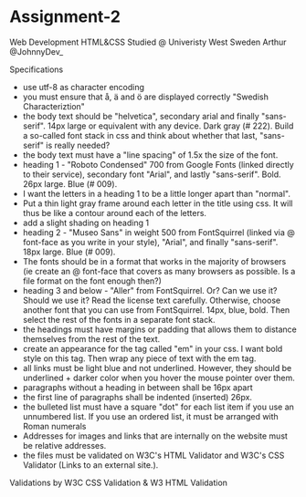 # Assignment-2
Web Development HTML&amp;CSS
Studied @ Univeristy West Sweden
Arthur @JohnnyDev_

Specifications
- use utf-8 as character encoding
- you must ensure that å, ä and ö are displayed correctly "Swedish Characteriztion"
- the body text should be "helvetica", secondary arial and finally "sans-serif". 14px large or equivalent with any device. Dark gray (# 222). Build a so-called font stack in css     and think about whether that last, "sans-serif" is really needed?
- the body text must have a "line spacing" of 1.5x the size of the font.
- heading 1 - "Roboto Condensed" 700 from Google Fonts (linked directly to their service), secondary font "Arial", and lastly "sans-serif". Bold. 26px large. Blue (# 009).
- I want the letters in a heading 1 to be a little longer apart than "normal".
- Put a thin light gray frame around each letter in the title using css. It will thus be like a contour around each of the letters.
- add a slight shading on heading 1
- heading 2 - "Museo Sans" in weight 500 from FontSquirrel (linked via @ font-face as you write in your style), "Arial", and finally "sans-serif". 18px large. Blue (# 009). 
- The fonts should be in a format that works in the majority of browsers (ie create an @ font-face that covers as many browsers as possible. Is a file format on the font enough     then?)
- heading 3 and below - "Aller" from FontSquirrel. Or? Can we use it? Should we use it? Read the license text carefully. Otherwise, choose another font that you can use from         FontSquirrel. 14px, blue, bold. Then select the rest of the fonts in a separate font stack.
- the headings must have margins or padding that allows them to distance themselves from the rest of the text.
- create an appearance for the tag called "em" in your css. I want bold style on this tag. Then wrap any piece of text with the em tag.
- all links must be light blue and not underlined. However, they should be underlined + darker color when you hover the mouse pointer over them.
- paragraphs without a heading in between shall be 16px apart
- the first line of paragraphs shall be indented (inserted) 26px.
- the bulleted list must have a square "dot" for each list item if you use an unnumbered list. If you use an ordered list, it must be arranged with Roman numerals
- Addresses for images and links that are internally on the website must be relative addresses.
- the files must be validated on W3C's HTML Validator and W3C's CSS Validator (Links to an external site.).

Validations by W3C CSS Validation & W3 HTML Validation
